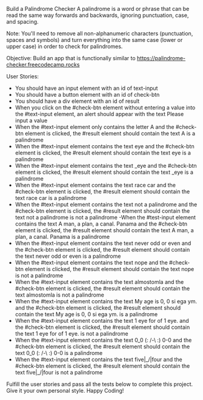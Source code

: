 Build a Palindrome Checker
A palindrome is a word or phrase that can be read the same way forwards and backwards, ignoring punctuation, case, and spacing.

Note: You'll need to remove all non-alphanumeric characters (punctuation, spaces and symbols) and turn everything into the same case (lower or upper case) in order to check for palindromes.

Objective: Build an app that is functionally similar to https://palindrome-checker.freecodecamp.rocks

User Stories:

- You should have an input element with an id of text-input
- You should have a button element with an id of check-btn
- You should have a div element with an id of result
- When you click on the #check-btn element without entering a value into the #text-input element, an alert should appear with the text Please input a value
- When the #text-input element only contains the letter A and the #check-btn element is clicked, the #result element should contain the text A is a palindrome
- When the #text-input element contains the text eye and the #check-btn element is clicked, the #result element should contain the text eye is a palindrome
- When the #text-input element contains the text _eye and the #check-btn element is clicked, the #result element should contain the text _eye is a palindrome
- When the #text-input element contains the text race car and the #check-btn element is clicked, the #result element should contain the text race car is a palindrome
- When the #text-input element contains the text not a palindrome and the #check-btn element is clicked, the #result element should contain the text not a palindrome is not a palindrome
-When the #test-input element contains the text A man, a plan, a canal. Panama and the #check-btn element is clicked, the #result element should contain the text A man, a plan, a canal. Panama is a palindrome
- When the #text-input element contains the text never odd or even and the #check-btn element is clicked, the #result element should contain the text never odd or even is a palindrome
- When the #text-input element contains the text nope and the #check-btn element is clicked, the #result element should contain the text nope is not a palindrome
- When the #text-input element contains the text almostomla and the #check-btn element is clicked, the #result element should contain the text almostomla is not a palindrome
- When the #text-input element contains the text My age is 0, 0 si ega ym. and the #check-btn element is clicked, the #result element should contain the text My age is 0, 0 si ega ym. is a palindrome
- When the #text-input element contains the text 1 eye for of 1 eye. and the #check-btn element is clicked, the #result element should contain the text 1 eye for of 1 eye. is not a palindrome
- When the #text-input element contains the text 0_0 (: /-\ :) 0-0 and the #check-btn element is clicked, the #result element should contain the text 0_0 (: /-\ :) 0-0 is a palindrome
- When the #text-input element contains the text five|\_/|four and the #check-btn element is clicked, the #result element should contain the text five|\_/|four is not a palindrome

Fulfill the user stories and pass all the tests below to complete this project. Give it your own personal style. Happy Coding!